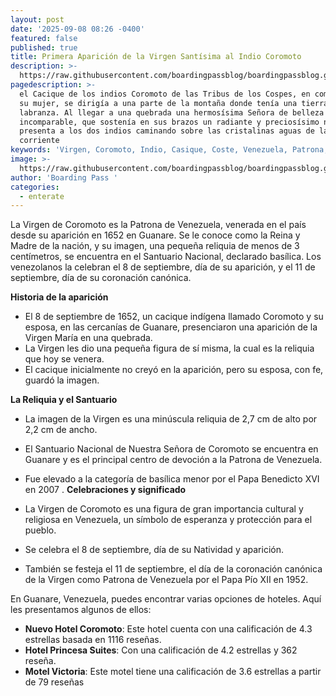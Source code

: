 ```yaml
---
layout: post
date: '2025-09-08 08:26 -0400'
featured: false
published: true
title: Primera Aparición de la Virgen Santísima al Indio Coromoto
description: >-
  https://raw.githubusercontent.com/boardingpassblog/boardingpassblog.github.io/refs/heads/main/assets/images/Coromoto.jpg
pagedescription: >-
  el Cacique de los indios Coromoto de las Tribus de los Cospes, en compañía de
  su mujer, se dirigía a una parte de la montaña donde tenía una tierra de
  labranza. Al llegar a una quebrada una hermosísima Señora de belleza
  incomparable, que sostenía en sus brazos un radiante y preciosísimo niño, se
  presenta a los dos indios caminando sobre las cristalinas aguas de la
  corriente
keywords: 'Virgen, Coromoto, Indio, Casique, Coste, Venezuela, Patrona,Guanare'
image: >-
  https://raw.githubusercontent.com/boardingpassblog/boardingpassblog.github.io/refs/heads/main/assets/images/Coromoto.jpg
author: 'Boarding Pass '
categories:
  - enterate
---
```

La Virgen de Coromoto es la Patrona de Venezuela, venerada en el país desde su aparición en 1652 en Guanare. Se le conoce como la Reina y Madre de la nación, y su imagen, una pequeña reliquia de menos de 3 centímetros, se encuentra en el Santuario Nacional, declarado basílica. Los venezolanos la celebran el 8 de septiembre, día de su aparición, y el 11 de septiembre, día de su coronación canónica.

**Historia de la aparición**

- El 8 de septiembre de 1652, un cacique indígena llamado Coromoto y su esposa, en las cercanías de Guanare, presenciaron una aparición de la Virgen María en una quebrada. 
- La Virgen les dio una pequeña figura de sí misma, la cual es la reliquia que hoy se venera. 
- El cacique inicialmente no creyó en la aparición, pero su esposa, con fe, guardó la imagen.

**La Reliquia y el Santuario**

- La imagen de la Virgen es una minúscula reliquia de 2,7 cm de alto por 2,2 cm de ancho. 
- El Santuario Nacional de Nuestra Señora de Coromoto se encuentra en Guanare y es el principal centro de devoción a la Patrona de Venezuela. 
- Fue elevado a la categoría de basílica menor por el Papa Benedicto XVI en 2007
. 
**Celebraciones y significado**

- La Virgen de Coromoto es una figura de gran importancia cultural y religiosa en Venezuela, un símbolo de esperanza y protección para el pueblo. 
- Se celebra el 8 de septiembre, día de su Natividad y aparición. 
- También se festeja el 11 de septiembre, el día de la coronación canónica de la Virgen como Patrona de Venezuela por el Papa Pío XII en 1952.

En Guanare, Venezuela, puedes encontrar varias opciones de hoteles. 
Aquí les presentamos algunos de ellos:

- **Nuevo Hotel Coromoto**: Este hotel cuenta con una calificación de 4.3 estrellas basada en 1116 reseñas.
- **Hotel Princesa Suites**: Con una calificación de 4.2 estrellas y 362 reseña.
- **Motel Victoria**: Este motel tiene una calificación de 3.6 estrellas a partir de 79 reseñas
